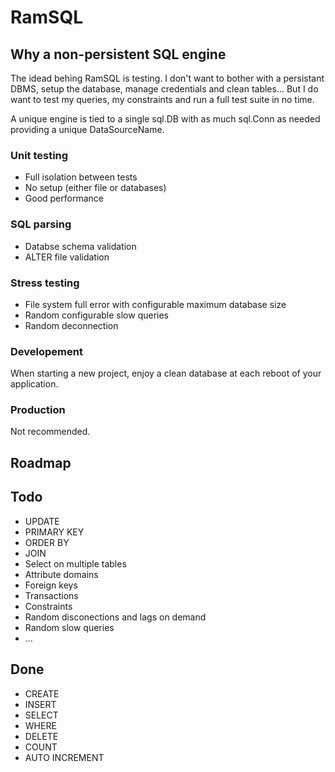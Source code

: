 # RamSQL

## Why a non-persistent SQL engine

The idead behing RamSQL is testing.
I don't want to bother with a persistant DBMS, setup the database, manage credentials and clean tables...
But I do want to test my queries, my constraints and run a full test suite in no time. 

A unique engine is tied to a single sql.DB with as much sql.Conn as needed providing a unique DataSourceName.

### Unit testing

- Full isolation between tests
- No setup (either file or databases)
- Good performance

### SQL parsing

- Databse schema validation
- ALTER file validation

### Stress testing

- File system full error with configurable maximum database size
- Random configurable slow queries
- Random deconnection

### Developement

When starting a new project, enjoy a clean database at each reboot of your application.

### Production

Not recommended.


## Roadmap


## Todo

- UPDATE
- PRIMARY KEY
- ORDER BY
- JOIN
- Select on multiple tables
- Attribute domains
- Foreign keys
- Transactions
- Constraints
- Random disconections and lags on demand
- Random slow queries
- ...

## Done

- CREATE
- INSERT
- SELECT
- WHERE
- DELETE
- COUNT
- AUTO INCREMENT
